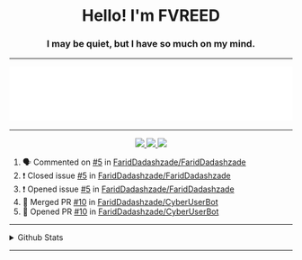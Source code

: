 <h1 align="center">Hello! I'm FVREED</h1>
<h3 align="center">I may be quiet, but I have so much on my mind.</h3>

----

<p align="center">
  <img src="fvreed.gif" alt="FaridDadashzade" />
</p>

----

<p align="center">
  <a href="https://github.com/FaridDadashzade">
    <img src="https://komarev.com/ghpvc/?username=fariddadashzade&color=blue&style=flat-square">
    
  </a>
  <a href="https://github.com/FaridDadashzade?tab=followers">
    <img src="https://img.shields.io/github/followers/FaridDadashzade?color=blue&label=Followers&style=flat-square">
    
  </a>
  <a href="https://github.com/FaridDadashzade?tab=stars">
    <img src="https://img.shields.io/github/stars/FaridDadashzade?color=blue&label=Ulduzlar&style=flat-square">
  </a>

<!--START_SECTION:activity-->
1. 🗣 Commented on [#5](https://github.com/FaridDadashzade/FaridDadashzade/issues/5) in [FaridDadashzade/FaridDadashzade](https://github.com/FaridDadashzade/FaridDadashzade)
2. ❗️ Closed issue [#5](https://github.com/FaridDadashzade/FaridDadashzade/issues/5) in [FaridDadashzade/FaridDadashzade](https://github.com/FaridDadashzade/FaridDadashzade)
3. ❗️ Opened issue [#5](https://github.com/FaridDadashzade/FaridDadashzade/issues/5) in [FaridDadashzade/FaridDadashzade](https://github.com/FaridDadashzade/FaridDadashzade)
4. 🎉 Merged PR [#10](https://github.com/FaridDadashzade/CyberUserBot/pull/10) in [FaridDadashzade/CyberUserBot](https://github.com/FaridDadashzade/CyberUserBot)
5. 💪 Opened PR [#10](https://github.com/FaridDadashzade/CyberUserBot/pull/10) in [FaridDadashzade/CyberUserBot](https://github.com/FaridDadashzade/CyberUserBot)
<!--END_SECTION:activity-->

----

<details>
  <summary>Github Stats</summary>

<p align="center"><img src="https://github-readme-stats.vercel.app/api?username=FaridDadashzade&show_icons=true&%20&locale=en&theme=dark&layout=compact" alt="FaridDadashzade" /></p>

</details>

----
